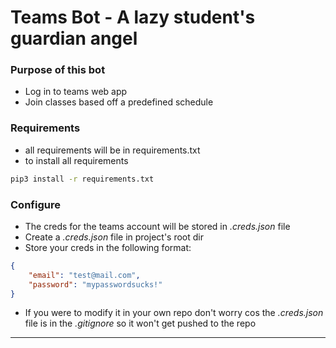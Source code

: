 # Teams Bot - A lazy student's guardian angel

### Purpose of this bot

- Log in to teams web app
- Join classes based off a predefined schedule

### Requirements

- all requirements will be in requirements.txt
- to install all requirements

```bash
pip3 install -r requirements.txt
```

### Configure

- The creds for the teams account will be stored in _.creds.json_ file
- Create a _.creds.json_ file in project's root dir
- Store your creds in the following format:

```json
{
    "email": "test@mail.com",
    "password": "mypasswordsucks!"
}
```

- If you were to modify it in your own repo don't worry cos the _.creds.json_ file is in the _.gitignore_ so it won't get pushed to the repo

---